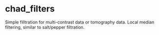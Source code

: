 # chad_filters
Simple filltration for multi-contrast data or tomography data.  Local median filtering, similar to salt/pepper filtration. 
